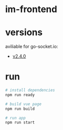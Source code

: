# im-frontend

# versions

aviliable for go-socket.io:

+ [v2.4.0](https://cdn.bootcdn.net/ajax/libs/socket.io/2.4.0/socket.io.min.js)


# run 

```bash
# install dependencies
npm run ready

# build vue page
npm run build

# run app
npm run start
```
